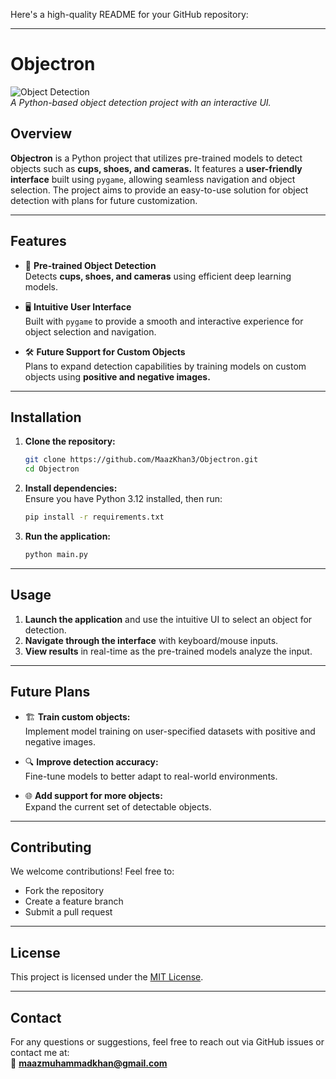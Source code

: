 Here's a high-quality README for your GitHub repository:

---

# Objectron

![Object Detection](https://github.com/MaazKhan3/Objectron/assets/banner.png)  
*A Python-based object detection project with an interactive UI.*

## Overview

**Objectron** is a Python project that utilizes pre-trained models to detect objects such as **cups, shoes, and cameras.** It features a **user-friendly interface** built using `pygame`, allowing seamless navigation and object selection. The project aims to provide an easy-to-use solution for object detection with plans for future customization.

---

## Features

- 🎯 **Pre-trained Object Detection**  
  Detects **cups, shoes, and cameras** using efficient deep learning models.

- 🖥️ **Intuitive User Interface**  
  Built with `pygame` to provide a smooth and interactive experience for object selection and navigation.

- 🛠️ **Future Support for Custom Objects**  
  Plans to expand detection capabilities by training models on custom objects using **positive and negative images.**

---

## Installation

1. **Clone the repository:**
   ```bash
   git clone https://github.com/MaazKhan3/Objectron.git
   cd Objectron
   ```

2. **Install dependencies:**  
   Ensure you have Python 3.12 installed, then run:
   ```bash
   pip install -r requirements.txt
   ```

3. **Run the application:**  
   ```bash
   python main.py
   ```

---

## Usage

1. **Launch the application** and use the intuitive UI to select an object for detection.
2. **Navigate through the interface** with keyboard/mouse inputs.
3. **View results** in real-time as the pre-trained models analyze the input.

---

## Future Plans

- 🏗️ **Train custom objects:**  
  Implement model training on user-specified datasets with positive and negative images.

- 🔍 **Improve detection accuracy:**  
  Fine-tune models to better adapt to real-world environments.

- 🌐 **Add support for more objects:**  
  Expand the current set of detectable objects.

---

## Contributing

We welcome contributions! Feel free to:

- Fork the repository  
- Create a feature branch  
- Submit a pull request  

---

## License

This project is licensed under the [MIT License](LICENSE).

---

## Contact

For any questions or suggestions, feel free to reach out via GitHub issues or contact me at:  
📧 **maazmuhammadkhan@gmail.com**
